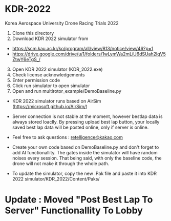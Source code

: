 # KDR-2022
 Korea Aerospace University Drone Racing Trials 2022
 
 1. Clone this directory
 2. Download KDR 2022 simulator from 
   - https://scm.kau.ac.kr/ko/program/all/view/813/notice/view/46?p=1
   - https://drive.google.com/drive/u/1/folders/1wLymWa2mLiU6dSUah2lqV5ZtwY6eTgS_/
 3. Open KDR 2022 simulator (KDR_2022.exe)
 5. Check license acknowledgements
 6. Enter permission code
 7. Click run simulator to open simulator 
 8. Open and run multirotor_example/DemoBaseline.py




- KDR 2022 simulator runs based on AirSim (https://microsoft.github.io/AirSim/)
- Server connection is not stable at the moment, however bestlap data is always stored loaclly. By pressing upload best lap button, your locally saved best lap data will be posted online, only if server is online.
- Feel free to ask questions : retelligence@kakao.com

- Create your own code based on DemoBaseline.py and don't forget to add AI functionallity. The gates inside the simulator will have random noises every session. That being said, with only the baseline code, the drone will not make it through the whole path.

- To update the simulator, copy the new .Pak file and paste it into KDR 2022 simulator/KDR_2022/Content/Paks/


# Update : Moved "Post Best Lap To Server" Functionallity To Lobby

